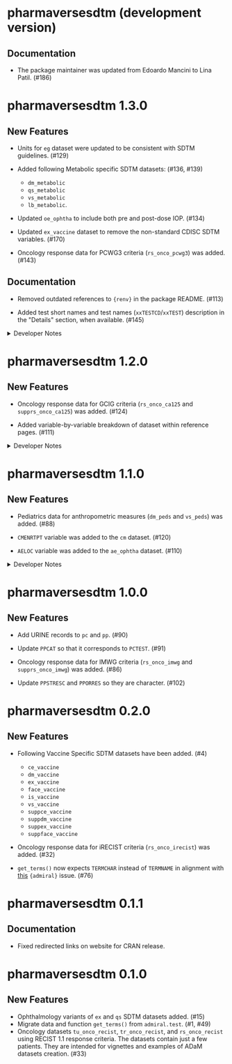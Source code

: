# pharmaversesdtm (development version)

## Documentation

- The package maintainer was updated from Edoardo Mancini to Lina Patil. (#186)

# pharmaversesdtm 1.3.0

## New Features

- Units for `eg` dataset were updated to be consistent with SDTM guidelines. (#129)  

- Added following Metabolic specific SDTM datasets: (#136, #139)

    - `dm_metabolic`
    - `qs_metabolic`
    - `vs_metabolic`
    - `lb_metabolic`.

- Updated `oe_ophtha` to include both pre and post-dose IOP. (#134)

- Updated `ex_vaccine` dataset to remove the non-standard CDISC SDTM variables. (#170)

- Oncology response data for PCWG3 criteria (`rs_onco_pcwg3`) was added. (#143)

## Documentation

- Removed outdated references to `{renv}` in the package README. (#113)

- Added test short names and test names (`xxTESTCD`/`xxTEST`) description in the "Details" section, when available. (#145)

<details>
<summary>Developer Notes</summary>

-  Ungrouped `lb_metabolic` prior to export (#152)
-  Added `metatools` as a dependency needed for development tasks (#153)
-  Removed namespaces from function calls in `lb_metabolic.R`
-  Removed unnecessary "Documentation Process" section from `README.md` (#156)
-  Harmonized code to load the SDTMs using `pharmaversesdtm::xx` (#157)
-  Harmonized code using `magrittr` pipe (#158)
-  Added back pharmaversesdtm Hex and corresponding alternative text (#159)
-  Ensured all datasets have populated variables labels (#162)
-  Changed units of insulin and triglycerides in `lb_metabolic` (#167)
-  Fixed typo in `tu_onco_recist` dataset (#171)
-  Ensured R files generated by `create_sdtms_data.R` are compliant with `{styler}` (#179)

</details>

# pharmaversesdtm 1.2.0

## New Features

- Oncology response data for GCIG criteria (`rs_onco_ca125` and
`supprs_onco_ca125`) was added. (#124)

- Added variable-by-variable breakdown of dataset within reference pages. (#111)

<details>
<summary>Developer Notes</summary>

- Internally re-worked the way reference pages are constructed to automate the process. (#111)

</details>

# pharmaversesdtm 1.1.0

## New Features

- Pediatrics data for anthropometric measures (`dm_peds` and `vs_peds`) was added. (#88)

- `CMENRTPT` variable was added to the `cm` dataset. (#120)

- `AELOC` variable was added to the `ae_ophtha` dataset. (#110)

<details>
<summary>Developer Notes</summary>

- Activated automatic version bumping CICD workflow. (#122)

</details>

# pharmaversesdtm 1.0.0

## New Features

- Add URINE records to `pc` and `pp`. (#90)

- Update `PPCAT` so that it corresponds to `PCTEST`. (#91)

- Oncology response data for IMWG criteria (`rs_onco_imwg` and `supprs_onco_imwg`)
was added. (#86)

- Update `PPSTRESC` and `PPORRES` so they are character. (#102)

# pharmaversesdtm 0.2.0

## New Features

- Following Vaccine Specific SDTM datasets have been added. (#4)

    - `ce_vaccine`
    - `dm_vaccine`
    - `ex_vaccine`
    - `face_vaccine`
    - `is_vaccine`
    - `vs_vaccine`
    - `suppce_vaccine`
    - `suppdm_vaccine`
    - `suppex_vaccine`
    - `suppface_vaccine`
 
- Oncology response data for iRECIST criteria (`rs_onco_irecist`) was added. (#32)

- `get_terms()` now expects `TERMCHAR` instead of `TERMNAME` in alignment with [this](https://github.com/pharmaverse/admiral/issues/2186) `{admiral}` issue. (#76)

# pharmaversesdtm 0.1.1

## Documentation

 - Fixed redirected links on website for CRAN release. 

# pharmaversesdtm 0.1.0

## New Features

 - Ophthalmology variants of `ex` and `qs` SDTM datasets added. (#15)
 - Migrate data and function `get_terms()` from `admiral.test`. (#1, #49)
 - Oncology datasets `tu_onco_recist`, `tr_onco_recist`, and `rs_onco_recist`
 using RECIST 1.1 response criteria. The datasets contain just a few patients.
 They are intended for vignettes and examples of ADaM datasets creation. (#33)

